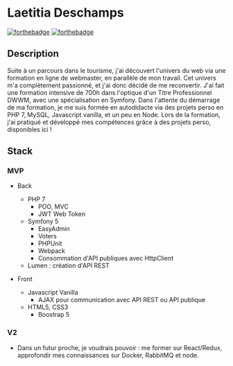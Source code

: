 # Laetitia Deschamps
[![forthebadge](http://forthebadge.com/images/badges/built-with-love.svg)](http://forthebadge.com)  [![forthebadge](http://forthebadge.com/images/badges/powered-by-electricity.svg)](http://forthebadge.com)
## Description
Suite à un parcours dans le tourisme, j'ai découvert l'univers du web via une formation en ligne de webmaster, en parallèle de mon travail. Cet univers m'a complètement passionné, et j'ai donc décidé de me reconvertir. J'ai fait une formation intensive de 700h dans l'optique d'un Titre Professionnel DWWM, avec une spécialisation en Symfony.
Dans l'attente du démarrage de ma formation, je me suis formée en autodidacte via des projets perso en PHP 7, MySQL, Javascript vanilla, et un peu en Node.
Lors de la formation, j'ai pratiqué et développé mes compétences grâce à des projets perso, disponibles ici !

## Stack 

### MVP
- Back 
    - PHP 7
        -  POO, MVC
        - JWT Web Token
    - Symfony 5
        - EasyAdmin
        - Voters
        - PHPUnit
        - Webpack
        - Consommation d'API publiques avec HttpClient
    - Lumen : création d'API REST

- Front
    - Javascript Vanilla
        - AJAX pour communication avec API REST ou API publique
    - HTML5, CSS3
        - Boostrap 5


### V2
- Dans un futur proche, je voudrais pouvoir : me former sur React/Redux, approfondir mes connaissances sur Docker, RabbitMQ et node.




